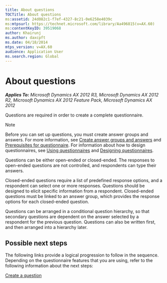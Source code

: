 ```yaml
---
title: About questions
TOCTitle: About questions
ms:assetid: 24d082c1-f7ef-4327-8c21-0e6258e4039c
ms:mtpsurl: https://technet.microsoft.com/library/Aa496815(v=AX.60)
ms:contentKeyID: 39519068
author: Khairunj
ms.author: daxcpft
ms.date: 04/18/2014
mtps_version: v=AX.60
audience: Application User
ms.search.region: Global
---
```


# About questions 


_**Applies To:** Microsoft Dynamics AX 2012 R3, Microsoft Dynamics AX 2012 R2, Microsoft Dynamics AX 2012 Feature Pack, Microsoft Dynamics AX 2012_

Questions are required in order to create a complete questionnaire.


> [!NOTE]
> <P>Before you can set up questions, you must create answer groups and answers. For more information, see <A href="create-answer-groups-and-answers.md">Create answer groups and answers</A> and <A href="prerequisites-for-questionnaire.md">Prerequisites for questionnaire</A>. For information about how to design questionnaires, see <A href="using-questionnaires.md">Using questionnaires</A> and <A href="designing-questionnaires.md">Designing questionnaires</A>.</P>



Questions can be either open-ended or closed-ended. The responses to open-ended questions are not controlled, and respondents can type their answers.

Closed-ended questions require a list of predefined response options, and a respondent can select one or more responses. Questions should be designed to elicit specific information from a respondent. Closed-ended questions must be linked to an answer group, which provides the response options for each closed-ended question.

Questions can be arranged in a conditional question hierarchy, so that secondary questions are dependent on the answer selected by a respondent for the previous question. Questions can also be written first, and then arranged into a hierarchy later.

## Possible next steps

The following links provide a logical progression to follow in the sequence. Depending on the questionnaire features that you are using, refer to the following information about the next steps:

[Create a question](create-a-question.md)

  


